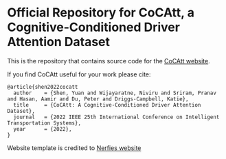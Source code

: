 # Official Repository for CoCAtt, a Cognitive-Conditioned Driver Attention Dataset

This is the repository that contains source code for the [CoCAtt website](https://cocatt-dataset.github.io).

If you find CoCAtt useful for your work please cite:
```
@article{shen2022cocatt
  author    = {Shen, Yuan and Wijayaratne, Niviru and Sriram, Pranav and Hasan, Aamir and Du, Peter and Driggs-Campbell, Katie},
  title     = {CoCAtt: A Cognitive-Conditioned Driver Attention Dataset},
  journal   = {2022 IEEE 25th International Conference on Intelligent Transportation Systems},
  year      = {2022},
}
```

Website template is credited to [Nerfies website](https://nerfies.github.io/)
